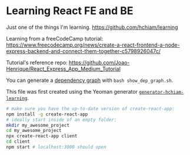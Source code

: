 # Learning React FE and BE

Just one of the things I'm learning. <https://github.com/hchiam/learning>

Learning from a freeCodeCamp tutorial: <https://www.freecodecamp.org/news/create-a-react-frontend-a-node-express-backend-and-connect-them-together-c5798926047c/>

Tutorial's reference repo: <https://github.com/Joao-Henrique/React_Express_App_Medium_Tutorial>

You can generate a [dependency graph](https://github.com/hchiam/learning-dependency-cruiser) with `bash show_dep_graph.sh`.

This file was first created using the Yeoman generator [`generator-hchiam-learning`](https://www.npmjs.com/package/generator-hchiam-learning).

```bash
# make sure you have the up-to-date version of create-react-app:
npm install -g create-react-app
# ideally start inside of an empty folder:
mkdir my_awesome_project
cd my_awesome_project
npx create-react-app client
cd client
npm start # localhost:3000 should open
```
